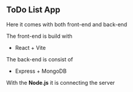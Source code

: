 ## ToDo List App 

Here it comes with both front-end and back-end 

The front-end is build with
- React + Vite

The back-end is consist of
- Express + MongoDB

With the **Node.js** it is connecting the server
